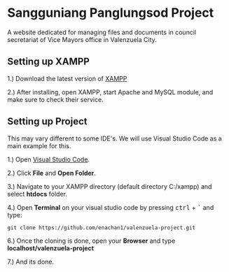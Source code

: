 
# Sangguniang Panglungsod Project

A website dedicated for managing files and documents in council secretariat of Vice Mayors office in Valenzuela City.

## Setting up XAMPP

1.) Download the latest version of [XAMPP](https://www.apachefriends.org/download.html)

2.) After installing, open XAMPP, start Apache and MySQL module, and make sure to check their service.
## Setting up Project

This may vary different to some IDE's. We will use Visual Studio Code as a main example for this.
    
1.) Open [Visual Studio Code](https://code.visualstudio.com/download).

2.) Click **File** and **Open Folder**.

3.) Navigate to your XAMPP directory (default directory C:/xampp) and select **htdocs** folder.

4.) Open **Terminal** on your visual studio code by pressing <kbd>ctrl</kbd> + <kbd>`</kbd> and type:
```
git clone https://github.com/enachan1/valenzuela-project.git
```
6.) Once the cloning is done, open your **Browser** and type **localhost/valenzuela-project**

7.) And its done.
